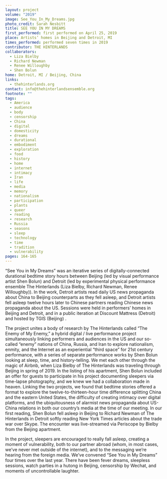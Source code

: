 ```yaml
---
layout: project
volume: "2019"
image: See_You_In_My_Dreams.jpg
photo_credit: Sarah Nesbitt
title: SEE YOU IN MY DREAMS
first_performed: first performed on April 25, 2019
place: Artists’ homes in Beijing and Detroit, MI
times_performed: performed seven times in 2019
contributor: THE HINTERLANDS
collaborators:
  - Liza Bielby
  - Richard Newman
  - Renee Willoughby
  - Shen Bolun
home: Detroit, MI / Beijing, China
links:
  - thehinterlands.org
contact: info@thehinterlandsensemble.org
footnote: ""
tags:
  - America
  - audience
  - body
  - censorship
  - China
  - digital
  - domesticity
  - dreams
  - durational
  - embodiment
  - exploration
  - food
  - history
  - home
  - internet
  - intimacy
  - Iran
  - life
  - media
  - memory
  - nationalism
  - participation
  - plants
  - queer
  - reading
  - research
  - Russia
  - seasons
  - sleep
  - technology
  - time
  - tradition
  - vulnerability
pages: 164-165
---
```


“See You in My Dreams” was an iterative series of digitally-connected durational bedtime story hours between Beijing (led by visual performance artist Shen Bolun) and Detroit (led by experimental physical performance ensemble The Hinterlands (Liza Bielby, Richard Newman, Renee Willoughby)). In the work, Detroit artists read daily US news propaganda about China to Beijing counterparts as they fell asleep, and Detroit artists fell asleep twelve hours later to Chinese partners reading Chinese news propaganda about the US. Sessions were held in performers’ homes in Beijing and Detroit, and in a public iteration at Discount Mattress (Detroit) and hosted by TGIS (Beijing) .

The project unites a body of research by The Hinterlands called “The Enemy of My Enemy,” a hybrid digital / live performance project simultaneously linking performers and audiences in the US and our so-called “enemy” nations of China, Russia, and Iran to explore nationalism, enmity, and the Internet as an experiential “third space” for 21st century performance, with a series of separate performance works by Shen Bolun looking at sleep, time, and history-telling. We met each other through the magic of Airbnb, when Liza Bielby of The Hinterlands was traveling through Beijing in spring of 2019. In the listing of his apartment, Shen Bolun included an offer for guests to participate in his project documenting sleepers via time-lapse photography, and we knew we had a collaboration made in heaven. Linking the two projects, we found that bedtime stories offered a format to explore the twelve-to-thirteen-hour time difference splitting China and the eastern United States, the difficulty of creating intimacy over digital platforms, and the ubiquitousness of alarmist news propaganda about US-China relations in both our country’s media at the time of our meeting. In our first reading, Shen Bolun fell asleep in Beijing to Richard Newman of The Hinterlands in Detroit softly reading New York Times articles about the trade war over Skype. The encounter was live-streamed via Periscope by Bielby from the Beijing apartment.

In the project, sleepers are encouraged to really fall asleep, creating a moment of vulnerability, both to our partner abroad (whom, in most cases, we’ve never met outside of the internet), and to the messaging we’re hearing from the foreign media. We’ve convened “See You in My Dreams” four times over the last year. There have been fever dreams, sleepless sessions, watch parties in a hutong in Beijing, censorship by Wechat, and moments of uncontrollable laughter.
